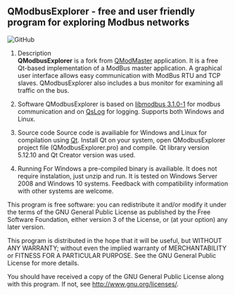 ## QModbusExplorer - free and user friendly program for exploring Modbus networks ##

![GitHub](https://img.shields.io/github/license/ExplorerOL/QModbusExplorer)

1. Description   
  **QModbusExplorer** is a fork from [QModMaster](https://sourceforge.net/projects/qmodmaster) application. It is a free Qt-based implementation of a ModBus master application. A graphical user interface allows easy communication with ModBus RTU and TCP slaves. QModbusExplorer also includes a bus monitor for examining all traffic on the bus.

2. Software
  QModbusExplorer is based on [libmodbus 3.1.0-1](http://www.libmodbus.org) for modbus communication and on [QsLog](https://bitbucket.org/razvanpetru/qt-components/wiki/QsLog) for logging. Supports both Windows and Linux.

3. Source code
  Source code is availiable for Windows and Linux for compilation using [Qt](http://www.qt.io/download). Install Qt on your system, open QModbusExplorer project file (QModbusExplorer.pro) and compile. Qt library version 5.12.10  and Qt Creator version  was used.

4. Running
  For Windows a pre-compiled binary is availiable. It does not require instalation, just unzip and run. It is tested on Windows Server 2008 and Windows 10 systems. Feedback with compatibility information with other systems are welcome.

This program is free software: you can redistribute it and/or modify
it under the terms of the GNU General Public License as published by
the Free Software Foundation, either version 3 of the License, or
(at your option) any later version.

This program is distributed in the hope that it will be useful,
but WITHOUT ANY WARRANTY; without even the implied warranty of
MERCHANTABILITY or FITNESS FOR A PARTICULAR PURPOSE.  See the
GNU General Public License for more details.

You should have received a copy of the GNU General Public License
along with this program.  If not, see <http://www.gnu.org/licenses/>.
